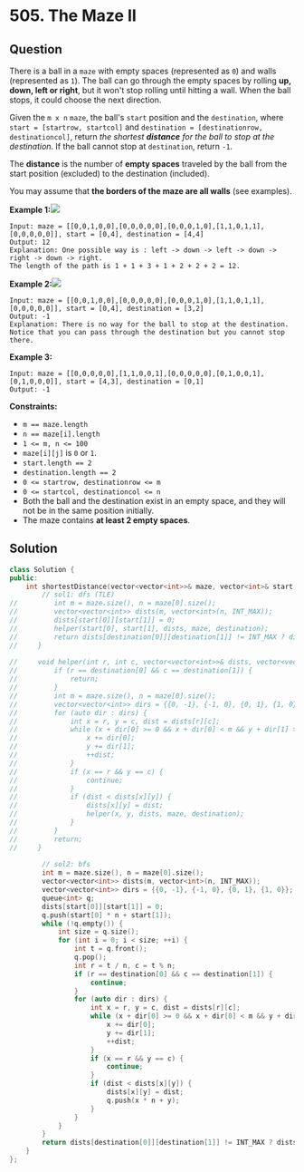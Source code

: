 # 505. The Maze II

## Question

There is a ball in a `maze` with empty spaces \(represented as `0`\) and walls \(represented as `1`\). The ball can go through the empty spaces by rolling **up, down, left or right**, but it won't stop rolling until hitting a wall. When the ball stops, it could choose the next direction.

Given the `m x n` `maze`, the ball's `start` position and the `destination`, where `start = [startrow, startcol]` and `destination = [destinationrow, destinationcol]`, return _the shortest **distance** for the ball to stop at the destination_. If the ball cannot stop at `destination`, return `-1`.

The **distance** is the number of **empty spaces** traveled by the ball from the start position \(excluded\) to the destination \(included\).

You may assume that **the borders of the maze are all walls** \(see examples\).

**Example 1:**![](https://assets.leetcode.com/uploads/2021/03/31/maze1-1-grid.jpg)

```text
Input: maze = [[0,0,1,0,0],[0,0,0,0,0],[0,0,0,1,0],[1,1,0,1,1],[0,0,0,0,0]], start = [0,4], destination = [4,4]
Output: 12
Explanation: One possible way is : left -> down -> left -> down -> right -> down -> right.
The length of the path is 1 + 1 + 3 + 1 + 2 + 2 + 2 = 12.
```

**Example 2:**![](https://assets.leetcode.com/uploads/2021/03/31/maze1-2-grid.jpg)

```text
Input: maze = [[0,0,1,0,0],[0,0,0,0,0],[0,0,0,1,0],[1,1,0,1,1],[0,0,0,0,0]], start = [0,4], destination = [3,2]
Output: -1
Explanation: There is no way for the ball to stop at the destination. Notice that you can pass through the destination but you cannot stop there.
```

**Example 3:**

```text
Input: maze = [[0,0,0,0,0],[1,1,0,0,1],[0,0,0,0,0],[0,1,0,0,1],[0,1,0,0,0]], start = [4,3], destination = [0,1]
Output: -1
```

**Constraints:**

* `m == maze.length`
* `n == maze[i].length`
* `1 <= m, n <= 100`
* `maze[i][j]` is `0` or `1`.
* `start.length == 2`
* `destination.length == 2`
* `0 <= startrow, destinationrow <= m`
* `0 <= startcol, destinationcol <= n`
* Both the ball and the destination exist in an empty space, and they will not be in the same position initially.
* The maze contains **at least 2 empty spaces**.

## Solution

```cpp
class Solution {
public:
    int shortestDistance(vector<vector<int>>& maze, vector<int>& start, vector<int>& destination) {
        // sol1: dfs (TLE)
//         int m = maze.size(), n = maze[0].size();
//         vector<vector<int>> dists(m, vector<int>(n, INT_MAX));
//         dists[start[0]][start[1]] = 0;
//         helper(start[0], start[1], dists, maze, destination);
//         return dists[destination[0]][destination[1]] != INT_MAX ? dists[destination[0]][destination[1]] : -1;
//     }
    
//     void helper(int r, int c, vector<vector<int>>& dists, vector<vector<int>>& maze, vector<int>& destination) {
//         if (r == destination[0] && c == destination[1]) {
//             return;
//         }
//         int m = maze.size(), n = maze[0].size();
//         vector<vector<int>> dirs = {{0, -1}, {-1, 0}, {0, 1}, {1, 0}};
//         for (auto dir : dirs) {
//             int x = r, y = c, dist = dists[r][c];
//             while (x + dir[0] >= 0 && x + dir[0] < m && y + dir[1] >= 0 && y + dir[1] < n && maze[x+dir[0]][y+dir[1]] != 1) {
//                 x += dir[0];
//                 y += dir[1];
//                 ++dist;
//             }
//             if (x == r && y == c) {
//                 continue;
//             }
//             if (dist < dists[x][y]) {
//                 dists[x][y] = dist;
//                 helper(x, y, dists, maze, destination);
//             }
//         }
//         return;
//     }
        
        // sol2: bfs
        int m = maze.size(), n = maze[0].size();
        vector<vector<int>> dists(m, vector<int>(n, INT_MAX));
        vector<vector<int>> dirs = {{0, -1}, {-1, 0}, {0, 1}, {1, 0}};
        queue<int> q;
        dists[start[0]][start[1]] = 0;
        q.push(start[0] * n + start[1]);
        while (!q.empty()) {
            int size = q.size();
            for (int i = 0; i < size; ++i) {
                int t = q.front();
                q.pop();
                int r = t / n, c = t % n;
                if (r == destination[0] && c == destination[1]) {
                    continue;
                }
                for (auto dir : dirs) {
                    int x = r, y = c, dist = dists[r][c];
                    while (x + dir[0] >= 0 && x + dir[0] < m && y + dir[1] >= 0 && y + dir[1] < n && maze[x+dir[0]][y+dir[1]] != 1) {
                        x += dir[0];
                        y += dir[1];
                        ++dist;
                    }
                    if (x == r && y == c) {
                        continue;
                    }
                    if (dist < dists[x][y]) {
                        dists[x][y] = dist;
                        q.push(x * n + y);
                    }
                }
            }
        }
        return dists[destination[0]][destination[1]] != INT_MAX ? dists[destination[0]][destination[1]] : -1;
    }
};
```

